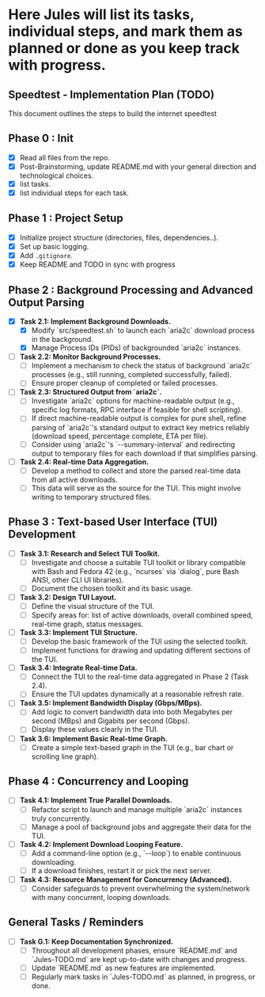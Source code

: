# Here Jules will list its tasks, individual steps, and mark them as planned or done as you keep track with progress. 

## Speedtest - Implementation Plan (TODO)
This document outlines the steps to build the internet speedtest

## Phase 0 : Init
*   [x] Read all files from the repo.
*   [x] Post-Brainstorming, update README.md with your general direction and technological choices.
*   [x] list tasks.
*   [x] list individual steps for each task.

## Phase 1 : Project Setup 

*   [x] Initialize project structure (directories, files, dependencies..).
*   [x] Set up basic logging.
*   [x] Add `.gitignore`.
*   [x] Keep README and TODO in sync with progress
        
## Phase 2 : Background Processing and Advanced Output Parsing
*   [x] **Task 2.1: Implement Background Downloads.**
    *   [x] Modify \`src/speedtest.sh\` to launch each \`aria2c\` download process in the background.
    *   [x] Manage Process IDs (PIDs) of backgrounded \`aria2c\` instances.
*   [ ] **Task 2.2: Monitor Background Processes.**
    *   [ ] Implement a mechanism to check the status of background \`aria2c\` processes (e.g., still running, completed successfully, failed).
    *   [ ] Ensure proper cleanup of completed or failed processes.
*   [ ] **Task 2.3: Structured Output from \`aria2c\`.**
    *   [ ] Investigate \`aria2c\` options for machine-readable output (e.g., specific log formats, RPC interface if feasible for shell scripting).
    *   [ ] If direct machine-readable output is complex for pure shell, refine parsing of \`aria2c\`'s standard output to extract key metrics reliably (download speed, percentage complete, ETA per file).
    *   [ ] Consider using \`aria2c\`'s \`--summary-interval\` and redirecting output to temporary files for each download if that simplifies parsing.
*   [ ] **Task 2.4: Real-time Data Aggregation.**
    *   [ ] Develop a method to collect and store the parsed real-time data from all active downloads.
    *   [ ] This data will serve as the source for the TUI. This might involve writing to temporary structured files.

## Phase 3 : Text-based User Interface (TUI) Development
*   [ ] **Task 3.1: Research and Select TUI Toolkit.**
    *   [ ] Investigate and choose a suitable TUI toolkit or library compatible with Bash and Fedora 42 (e.g., \`ncurses\` via \`dialog\`, pure Bash ANSI, other CLI UI libraries).
    *   [ ] Document the chosen toolkit and its basic usage.
*   [ ] **Task 3.2: Design TUI Layout.**
    *   [ ] Define the visual structure of the TUI.
    *   [ ] Specify areas for: list of active downloads, overall combined speed, real-time graph, status messages.
*   [ ] **Task 3.3: Implement TUI Structure.**
    *   [ ] Develop the basic framework of the TUI using the selected toolkit.
    *   [ ] Implement functions for drawing and updating different sections of the TUI.
*   [ ] **Task 3.4: Integrate Real-time Data.**
    *   [ ] Connect the TUI to the real-time data aggregated in Phase 2 (Task 2.4).
    *   [ ] Ensure the TUI updates dynamically at a reasonable refresh rate.
*   [ ] **Task 3.5: Implement Bandwidth Display (Gbps/MBps).**
    *   [ ] Add logic to convert bandwidth data into both Megabytes per second (MBps) and Gigabits per second (Gbps).
    *   [ ] Display these values clearly in the TUI.
*   [ ] **Task 3.6: Implement Basic Real-time Graph.**
    *   [ ] Create a simple text-based graph in the TUI (e.g., bar chart or scrolling line graph).

## Phase 4 : Concurrency and Looping
*   [ ] **Task 4.1: Implement True Parallel Downloads.**
    *   [ ] Refactor script to launch and manage multiple \`aria2c\` instances truly concurrently.
    *   [ ] Manage a pool of background jobs and aggregate their data for the TUI.
*   [ ] **Task 4.2: Implement Download Looping Feature.**
    *   [ ] Add a command-line option (e.g., \`--loop\`) to enable continuous downloading.
    *   [ ] If a download finishes, restart it or pick the next server.
*   [ ] **Task 4.3: Resource Management for Concurrency (Advanced).**
    *   [ ] Consider safeguards to prevent overwhelming the system/network with many concurrent, looping downloads.

## General Tasks / Reminders
*   [ ] **Task G.1: Keep Documentation Synchronized.**
    *   [ ] Throughout all development phases, ensure \`README.md\` and \`Jules-TODO.md\` are kept up-to-date with changes and progress.
    *   [ ] Update \`README.md\` as new features are implemented.
    *   [ ] Regularly mark tasks in \`Jules-TODO.md\` as planned, in progress, or done.
